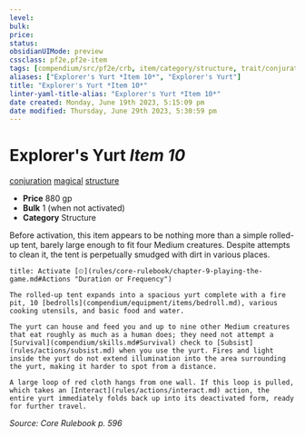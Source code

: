 ```yaml
---
level:
bulk:
price:
status:
obsidianUIMode: preview
cssclass: pf2e,pf2e-item
tags: [compendium/src/pf2e/crb, item/category/structure, trait/conjuration, trait/magical, trait/structure]
aliases: ["Explorer's Yurt *Item 10*", "Explorer's Yurt"]
title: "Explorer's Yurt *Item 10*"
linter-yaml-title-alias: "Explorer's Yurt *Item 10*"
date created: Monday, June 19th 2023, 5:15:09 pm
date modified: Thursday, June 29th 2023, 5:30:59 pm
---
```


# Explorer's Yurt *Item 10*

[conjuration](rules/traits/conjuration.md) [magical](rules/traits/magical.md) [structure](rules/traits/structure.md)  

- **Price** 880 gp
- **Bulk** 1 (when not activated)
- **Category** Structure

Before activation, this item appears to be nothing more than a simple rolled-up tent, barely large enough to fit four Medium creatures. Despite attempts to clean it, the tent is perpetually smudged with dirt in various places.

```ad-embed-ability
title: Activate [⏲](rules/core-rulebook/chapter-9-playing-the-game.md#Actions "Duration or Frequency")

The rolled-up tent expands into a spacious yurt complete with a fire pit, 10 [bedrolls](compendium/equipment/items/bedroll.md), various cooking utensils, and basic food and water.

The yurt can house and feed you and up to nine other Medium creatures that eat roughly as much as a human does; they need not attempt a [Survival](compendium/skills.md#Survival) check to [Subsist](rules/actions/subsist.md) when you use the yurt. Fires and light inside the yurt do not extend illumination into the area surrounding the yurt, making it harder to spot from a distance.

A large loop of red cloth hangs from one wall. If this loop is pulled, which takes an [Interact](rules/actions/interact.md) action, the entire yurt immediately folds back up into its deactivated form, ready for further travel.
```

*Source: Core Rulebook p. 596*

